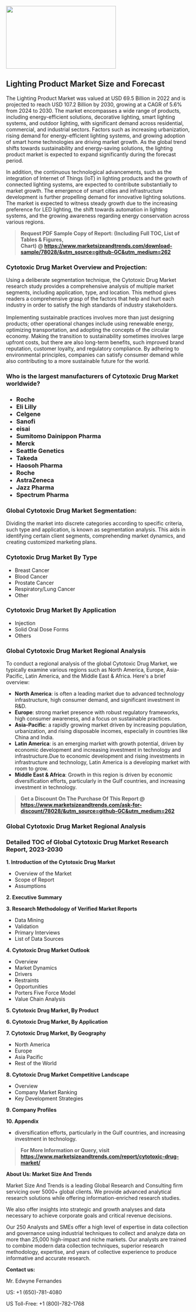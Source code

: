 <p><img class="alignnone size-medium wp-image-20088" src="https://ffe5etoiles.com/wp-content/uploads/2024/12/MST1-300x171.png" alt="" width="300" height="171" /></p><h2>Lighting Product Market Size and Forecast</h2><p>The Lighting Product Market was valued at USD 69.5 Billion in 2022 and is projected to reach USD 107.2 Billion by 2030, growing at a CAGR of 5.6% from 2024 to 2030. The market encompasses a wide range of products, including energy-efficient solutions, decorative lighting, smart lighting systems, and outdoor lighting, with significant demand across residential, commercial, and industrial sectors. Factors such as increasing urbanization, rising demand for energy-efficient lighting systems, and growing adoption of smart home technologies are driving market growth. As the global trend shifts towards sustainability and energy-saving solutions, the lighting product market is expected to expand significantly during the forecast period.</p><p>In addition, the continuous technological advancements, such as the integration of Internet of Things (IoT) in lighting products and the growth of connected lighting systems, are expected to contribute substantially to market growth. The emergence of smart cities and infrastructure development is further propelling demand for innovative lighting solutions. The market is expected to witness steady growth due to the increasing preference for LED lighting, the shift towards automation in lighting systems, and the growing awareness regarding energy conservation across various regions.</p></p><blockquote id="" class=""><strong>Request PDF Sample Copy of Report: (Including Full TOC, List of Tables &amp; Figures, Chart)&nbsp;@&nbsp;<strong><a href="https://www.marketsizeandtrends.com/download-sample/78028/&utm_source=github-GC&utm_medium=262" target="_blank">https://www.marketsizeandtrends.com/download-sample/78028/&utm_source=github-GC&utm_medium=262</a></strong></strong></blockquote><h3 id="" class="">Cytotoxic Drug Market&nbsp;Overview and Projection:</h3><p id="" class="">Using a deliberate segmentation technique, the Cytotoxic Drug Market research study provides a comprehensive analysis of multiple market segments, including application, type, and location. This method gives readers a comprehensive grasp of the factors that help and hurt each industry in order to satisfy the high standards of industry stakeholders. <br /> <br />Implementing sustainable practices involves more than just designing products; other operational changes include using renewable energy, optimizing transportation, and adopting the concepts of the circular economy. Making the transition to sustainability sometimes involves large upfront costs, but there are also long-term benefits, such improved brand reputation, customer loyalty, and regulatory compliance. By adhering to environmental principles, companies can satisfy consumer demand while also contributing to a more sustainable future for the world.</p><h3 id="" class="">Who is the largest manufacturers of&nbsp;Cytotoxic Drug Market worldwide?</h3><h3 class=""><p><ul><li>Roche </li><li> Eli Lilly </li><li> Celgene </li><li> Sanofi </li><li> eisai </li><li> Sumitomo Dainippon Pharma </li><li> Merck </li><li> Seattle Genetics </li><li> Takeda </li><li> Haosoh Pharma </li><li> Roche </li><li> AstraZeneca </li><li> Jazz Pharma </li><li> Spectrum Pharma</li></ul></p></h3><h3 id="" class="">Global&nbsp;Cytotoxic Drug Market Segmentation:</h3><p id="" class="">Dividing the market into discrete categories according to specific criteria, such type and application, is known as segmentation analysis. This aids in identifying certain client segments, comprehending market dynamics, and creating customized marketing plans.</p><h3 id="" class="">Cytotoxic Drug Market&nbsp;By Type</h3><p><p><ul><li>Breast Cancer </li><li> Blood Cancer </li><li> Prostate Cancer </li><li> Respiratory/Lung Cancer </li><li> Other</p></li></ul></p></p><h3 id="" class="">Cytotoxic Drug Market&nbsp;By Application</h3><p class=""><p><ul><li>Injection </li><li> Solid Oral Dose Forms </li><li> Others</li></ul></p></p><h3 id="" class="">Global Cytotoxic Drug Market Regional Analysis</h3><p id="" class="">To conduct a regional analysis of the global Cytotoxic Drug Market, we typically examine various regions such as North America, Europe, Asia-Pacific, Latin America, and the Middle East &amp; Africa. Here's a brief overview:</p><ul><li><strong>North America</strong>: is often a leading market due to advanced technology infrastructure, high consumer demand, and significant investment in R&amp;D.</li><li><strong>Europe</strong>: strong market presence with robust regulatory frameworks, high consumer awareness, and a focus on sustainable practices.</li><li><strong>Asia-Pacific</strong>: a rapidly growing market driven by increasing population, urbanization, and rising disposable incomes, especially in countries like China and India.</li><li><strong>Latin America</strong>: is an emerging market with growth potential, driven by economic development and increasing investment in technology and infrastructure.Due to economic development and rising investments in infrastructure and technology, Latin America is a developing market with room to grow.</li><li><strong>Middle East &amp; Africa</strong>: Growth in this region is driven by economic diversification efforts, particularly in the Gulf countries, and increasing investment in technology.</li></ul><blockquote id="" class=""><strong>Get a Discount On The Purchase Of This Report @ <strong><a href="https://www.marketsizeandtrends.com/ask-for-discount/78028/&utm_source=github-GC&utm_medium=262" target="_blank">https://www.marketsizeandtrends.com/ask-for-discount/78028/&utm_source=github-GC&utm_medium=262</a></strong></strong></blockquote><h3 id="" class="">Global Cytotoxic Drug Market Regional Analysis</h3><h3 id="" class="">Detailed TOC of Global Cytotoxic Drug Market Research Report, 2023-2030</h3><p id="" class=""><strong>1. Introduction of the Cytotoxic Drug Market</strong></p><ul><li>Overview of the Market</li><li>Scope of Report</li><li>Assumptions</li></ul><p id="" class=""><strong>2. Executive Summary</strong></p><p id="" class=""><strong>3. Research Methodology of Verified Market Reports</strong></p><ul><li>Data Mining</li><li>Validation</li><li>Primary Interviews</li><li>List of Data Sources</li></ul><p id="" class=""><strong>4. Cytotoxic Drug Market Outlook</strong></p><ul><li>Overview</li><li>Market Dynamics</li><li>Drivers</li><li>Restraints</li><li>Opportunities</li><li>Porters Five Force Model</li><li>Value Chain Analysis</li></ul><p id="" class=""><strong>5. Cytotoxic Drug Market, By Product</strong></p><p id="" class=""><strong>6. Cytotoxic Drug Market, By Application</strong></p><p id="" class=""><strong>7. Cytotoxic Drug Market, By Geography</strong></p><ul><li>North America</li><li>Europe</li><li>Asia Pacific</li><li>Rest of the World</li></ul><p id="" class=""><strong>8. Cytotoxic Drug Market Competitive Landscape</strong></p><ul><li>Overview</li><li>Company Market Ranking</li><li>Key Development Strategies</li></ul><p id="" class=""><strong>9. Company Profiles</strong></p><p id="" class=""><strong>10. Appendix</strong></p><ul><li>diversification efforts, particularly in the Gulf countries, and increasing investment in technology.</li></ul><blockquote id="" class=""><strong>For More Information or Query, visit <strong><strong><a href="https://www.marketsizeandtrends.com/report/cytotoxic-drug-market/" target="_blank">https://www.marketsizeandtrends.com/report/cytotoxic-drug-market/</a></strong></strong></strong></blockquote><p id="" class=""><strong>About Us: Market Size And Trends</strong></p><p id="" class="">Market Size And Trends is a leading Global Research and Consulting firm servicing over 5000+ global clients. We provide advanced analytical research solutions while offering information-enriched research studies.</p><p id="" class="">We also offer insights into strategic and growth analyses and data necessary to achieve corporate goals and critical revenue decisions.</p><p id="" class="">Our 250 Analysts and SMEs offer a high level of expertise in data collection and governance using industrial techniques to collect and analyze data on more than 25,000 high-impact and niche markets. Our analysts are trained to combine modern data collection techniques, superior research methodology, expertise, and years of collective experience to produce informative and accurate research.</p><p id="" class=""><strong>Contact us:</strong></p><p id="" class="">Mr. Edwyne Fernandes</p><p id="" class="">US: +1 (650)-781-4080</p><p id="" class="">US Toll-Free: +1 (800)-782-1768</p>
